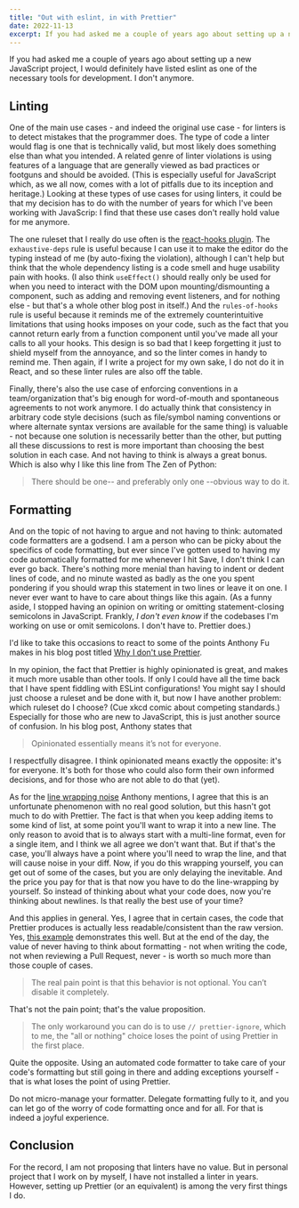 ```yaml
---
title: "Out with eslint, in with Prettier"
date: 2022-11-13
excerpt: If you had asked me a couple of years ago about setting up a new JavaScript project, I would definitely have listed eslint as one of the necessary tools for development. I don't anymore.
---
```


If you had asked me a couple of years ago about setting up a new JavaScript project, I would definitely have listed eslint as one of the necessary tools for development.
I don't anymore.  

## Linting

One of the main use cases - and indeed the original use case - for linters is to detect mistakes that the programmer does.
The type of code a linter would flag is one that is technically valid, but most likely does something else than what you intended.
A related genre of linter violations is using features of a language that are generally viewed as bad practices or footguns and should be avoided.
(This is especially useful for JavaScript which, as we all now, comes with a lot of pitfalls due to its inception and heritage.)
Looking at these types of use cases for using linters,
it could be that my decision has to do with the number of years for which I've been working with JavaScrip: I find that these use cases don't really hold value for me anymore.

The one ruleset that I really do use often is the [react-hooks plugin](https://www.npmjs.com/package/eslint-plugin-react-hooks).
The `exhaustive-deps` rule is useful because I can use it to make the editor do the typing instead of me (by auto-fixing the violation),
although I can't help but think that the whole dependency listing is a code smell and huge usability pain with hooks.
(I also think `useEffect()` should really only be used for when you need to interact with the DOM upon mounting/dismounting a component, such as adding and removing event listeners, and for nothing else - but that's a whole other blog post in itself.)
And the `rules-of-hooks` rule is useful because it reminds me of the extremely counterintuitive limitations that using hooks imposes on your code, such as the fact that you cannot return early from a function component until you've made all your calls to all your hooks.
This design is so bad that I keep forgetting it just to shield myself from the annoyance, and so the linter comes in handy to remind me.
Then again, if I write a project for my own sake, I do not do it in React, and so these linter rules are also off the table.

Finally, there's also the use case of enforcing conventions in a team/organization that's big enough for word-of-mouth and spontaneous agreements to not work anymore.
I do actually think that consistency in arbitrary code style decisions
(such as file/symbol naming conventions or where alternate syntax versions are available for the same thing)
is valuable - not because one solution is necessarily better than the other,
but putting all these discussions to rest is more important than choosing the best solution in each case.
And not having to think is always a great bonus.
Which is also why I like this line from The Zen of Python: 
> There should be one-- and preferably only one --obvious way to do it.


## Formatting

And on the topic of not having to argue and not having to think: automated code formatters are a godsend.
I am a person who can be picky about the specifics of code formatting, but ever since I've gotten used to having my code automatically formatted for me whenever I hit Save, I don't think I can ever go back.
There's nothing more menial than having to indent or dedent lines of code,
and no minute wasted as badly as the one you spent pondering if you should wrap this statement in two lines or leave it on one.
I never ever want to have to care about things like this again.
(As a funny aside, I stopped having an opinion on writing or omitting statement-closing semicolons in JavaScript.
Frankly, _I don't even know_ if the codebases I'm working on use or omit semicolons.
I don't have to. Prettier does.)

I'd like to take this occasions to react to some of the points Anthony Fu makes in his blog post titled [Why I don't use Prettier](https://antfu.me/posts/why-not-prettier).

In my opinion, the fact that Prettier is highly opinionated is great, and makes it much more usable than other tools.
If only I could have all the time back that I have spent fiddling with ESLint configurations!
You might say I should just choose a ruleset and be done with it, but now I have another problem: which ruleset do I choose?
(Cue xkcd comic about competing standards.)
Especially for those who are new to JavaScript, this is just another source of confusion.
In his blog post, Anthony states that

> Opinionated essentially means it’s not for everyone.

I respectfully disagree.
I think opinionated means exactly the opposite: it's for everyone.
It's both for those who could also form their own informed decisions, and for those who are not able to do that (yet).

As for the [line wrapping noise](https://antfu.me/posts/why-not-prettier#the-line-wrapping-noise) Anthony mentions, I agree that this is an unfortunate phenomenon with no real good solution, but this hasn't got much to do with Prettier.
The fact is that when you keep adding items to some kind of list, at some point you'll want to wrap it into a new line.
The only reason to avoid that is to always start with a multi-line format, even for a single item, and I think we all agree we don't want that.
But if that's the case, you'll always have a point where you'll need to wrap the line, and that will cause noise in your diff.
Now, if you do this wrapping yourself, you can get out of some of the cases, but you are only delaying the inevitable.
And the price you pay for that is that now you have to do the line-wrapping by yourself.
So instead of thinking about what your code does, now you're thinking about newlines.
Is that really the best use of your time?

And this applies in general.
Yes, I agree that in certain cases, the code that Prettier produces is actually less readable/consistent than the raw version.
Yes, [this example](https://prettier.io/playground/#N4Igxg9gdgLgprEAuc0DOMAEBXNcBOamAvJgNoA6UmmwOe+AkgCZKYCMANPQVAIYBbOGwogAggBsAZgEs4mAMJ98QiTJh9RmAL6cqNOrgIs2AJm5H8-ISJABxGf0wAlCGgAWfKFt37aPJlZMAGYLBmthTFEAZXdsAHNMADk+ACNsHz1qf0sTTAAWMN5BSNFnPncBL0wAMXw+Bky-QwY8gFYiqxLbABU3d3kAGQBPbFSEJuyW4yCANk6I22iCeJkIZJkJCCllSYBdAG4qEE4QCAAHGDWoNGRQZXwIAHcABWUEW5Q+CSe+YdvTql6mAANZwGDREqDRxwZA7CR4QHAsEQ858MCOeLIGD4bBwU5wATjZjMODMQZeeLYPjxOA1CAqPgwK5QLFfbAwCAnEDuGACCQAdXc6jgaDRYDgyxu6hkADd1MNkOA0ACQI4GDAXvV4lU4d9ESAAFZoAAe0UxEjgAEVsBB4HqEfiQGjCAQlak0nAJNzzvhHDABTJmDB3Mh8uZnY88AL6uclb7RQRZbDTgBHW3wLUXT4gBoAWigcDJZO5+Dg6ZkZa1NN1SHhBrwAhk2NxTrQFutGdhdf1To0qUDwdDSAjOL4m0xCggAlrIFFbW5Rh6aU+9adsrxjCgpNg0TAfsuYm30Rgw0tDrw2m0QA) demonstrates this well.
But at the end of the day, the value of never having to think about formatting - not when writing the code, not when reviewing a Pull Request, never - is worth so much more than those couple of cases.

> The real pain point is that this behavior is not optional. You can’t disable it completely.

That's not the pain point; that's the value proposition.

> The only workaround you can do is to use `// prettier-ignore`, which to me, the "all or nothing" choice loses the point of using Prettier in the first place.

Quite the opposite.
Using an automated code formatter to take care of your code's formatting but still going in there and adding exceptions yourself - that is what loses the point of using Prettier.

Do not micro-manage your formatter.
Delegate formatting fully to it, and you can let go of the worry of code formatting once and for all.
For that is indeed a joyful experience.

## Conclusion

For the record, I am not proposing that linters have no value.
But in personal project that I work on by myself, I have not installed a linter in years.
However, setting up Prettier (or an equivalent) is among the very first things I do.
